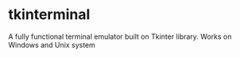 # tkinterminal
A fully functional terminal emulator built on Tkinter library. Works on Windows and Unix system
